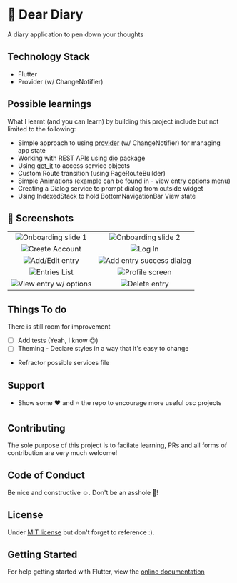 # 📓 Dear Diary

A diary application to pen down your thoughts

## Technology Stack

- Flutter
- Provider (w/ ChangeNotifier)

## Possible learnings
What I learnt (and you can learn) by building this project include but not limited to the following:
- Simple approach to using [provider](https://pub.dev/packages/provider) (w/ ChangeNotifier) for managing app state
- Working with REST APIs using [dio](https://pub.dev/packages/dio) package
- Using [get_it](https://pub.dev/packages/get_it) to access service objects 
- Custom Route transition (using PageRouteBuilder)
- Simple Animations (example can be found in - view entry options menu)
- Creating a Dialog service to prompt dialog from outside widget
- Using IndexedStack to hold BottomNavigationBar View state

## 📸 Screenshots
|                           |                            |
| :----------------------------------: | :----------------------------------: |
| ![Onboarding slide 1](https://res.cloudinary.com/mentos/v1574962847/mockup/slider_1.png) | ![Onboarding slide 2](https://res.cloudinary.com/mentos/v1574962915/mockup/slider_2.png) |
| ![Create Account](https://res.cloudinary.com/mentos/v1574962873/mockup/sign_up.png) | ![Log In](https://res.cloudinary.com/mentos/v1574962809/mockup/log_in.png) |
| ![Add/Edit entry](https://res.cloudinary.com/mentos/v1574962856/mockup/edit_entry.png) | ![Add entry success dialog](https://res.cloudinary.com/mentos/v1574962855/mockup/add_entry_dialog.png) |
| ![Entries List](https://res.cloudinary.com/mentos/v1574962805/mockup/list_entry.png) | ![Profile screen](https://res.cloudinary.com/mentos/image/upload/v1574962829/mockup/profile_page.png) |
| ![View entry w/ options](https://res.cloudinary.com/mentos/image/upload/v1574962934/mockup/view_entry_options.png) | ![Delete entry](https://res.cloudinary.com/mentos/v1574962838/mockup/delete_entry_confirm_dialog.png) |

## Things To do
There is still room for improvement
- [ ] Add tests (Yeah, I know :wink:)
- [ ] Theming - Declare styles in a way that it's easy to change
- Refractor possible services file

## Support
- Show some :heart: and :star: the repo to encourage more useful osc projects

## Contributing
The sole purpose of this project is to facilate learning, PRs and all forms of contribution are very much welcome! 

## Code of Conduct
Be nice and constructive :relaxed:. 
Don't be an asshole :triangular_flag_on_post:!

## License
Under [MIT license](/LICENSE.md) but don't forget to reference :).

## Getting Started

For help getting started with Flutter, view the
[online documentation](https://flutter.dev/docs)
